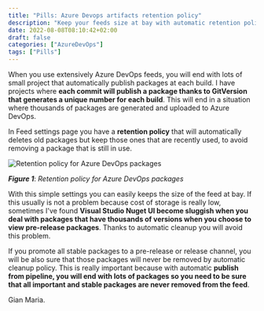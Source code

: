 ```yaml
---
title: "Pills: Azure Devops artifacts retention policy"
description: "Keep your feeds size at bay with automatic retention policy in Azure DevOps."
date: 2022-08-08T08:10:42+02:00
draft: false
categories: ["AzureDevOps"]
tags: ["Pills"]
---
```


When you use extensively Azure DevOps feeds, you will end with lots of small project that automatically publish packages at each build. I have projects where **each commit will publish a package thanks to GitVersion that generates a unique number for each build**. This will end in a situation where thousands of packages are generated and uploaded to Azure DevOps.

In Feed settings page you have a **retention policy** that will automatically deletes old packages but keep those ones that are recently used, to avoid removing a package that is still in use.

![Retention policy for Azure DevOps packages](../images/policy-retention.png)

***Figure 1***: *Retention policy for Azure DevOps packages*

With this simple settings you can easily keeps the size of the feed at bay. If this usually is not a problem because cost of storage is really low, sometimes I've found **Visual Studio Nuget UI become sluggish when you deal with packages that have thousands of versions when you choose to view pre-release packages**. Thanks to automatic cleanup you will avoid this problem.

If you promote all stable packages to a pre-release or release channel, you will be also sure that those packages will never be removed by automatic cleanup policy. This is really important because with automatic **publish from pipeline, you will end with lots of packages so you need to be sure that all important and stable packages are never removed from the feed**.

Gian Maria.